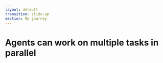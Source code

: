```yaml
---
layout: default
transition: slide-up
section: My journey
---
```


# Agents can work on multiple tasks in parallel

